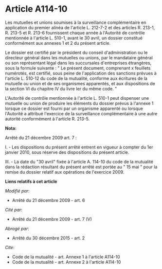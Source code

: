 # Article A114-10

Les mutuelles et unions soumises à la surveillance complémentaire en application du premier alinéa de l'article L. 212-7-2 et
des articles R. 213-1, R. 213-5 et R. 213-6 fournissent chaque année à l'Autorité de contrôle mentionnée à l'article L.
510-1, avant le 30 avril, un dossier constitué conformément aux annexes 1 et 2 du présent article. 

Le dossier est certifié par le président du conseil d'administration ou le directeur général dans les mutuelles ou unions,
par le mandataire général ou son représentant légal dans les succursales d'entreprises étrangères, sous la formule suivante :
" Le présent document, comprenant x feuillets numérotés, est certifié, sous peine de l'application des sanctions prévues à
l'article L. 510-12 du code de la mutualité, conforme aux écritures de la mutuelle ou union et de ses organismes apparentés,
et aux dispositions de la section VI du chapitre IV du livre Ier du même code. " 

L'Autorité de contrôle mentionnée à l'article L. 510-1 peut dispenser une mutuelle ou union de produire les éléments du
dossier prévus à l'annexe 1 lorsque ce dossier est fourni par un organisme apparenté ou lorsque l'Autorité a attribué
l'exercice de la surveillance complémentaire à une autre autorité conformément à l'article R. 213-5.

**Nota:**

Arrêté du 21 décembre 2009 art. 7 : 

I. - Les dispositions du présent arrêté entrent en vigueur à compter du 1er janvier 2010, sous réserve des dispositions du
présent article.

III. - La date du "30 avril" fixée à l'article A. 114-10 du code de la mutualité dans la rédaction résultant du présent
arrêté est portée au " 15 mai " pour la remise du dossier relatif aux opérations de l'exercice 2009.

**Liens relatifs à cet article**

_Modifié par_:

  - Arrêté du 21 décembre 2009 - art. 6

_Cité par_:

  - Arrêté du 21 décembre 2009 - art. 7 (V)

_Abrogé par_:

  - Arrêté du 30 décembre 2015 - art. 2

_Cite_:

  - Code de la mutualité - art. Annexe 1 à l'article A114-10
  - Code de la mutualité - art. Annexe 2 à l'article A114-10
